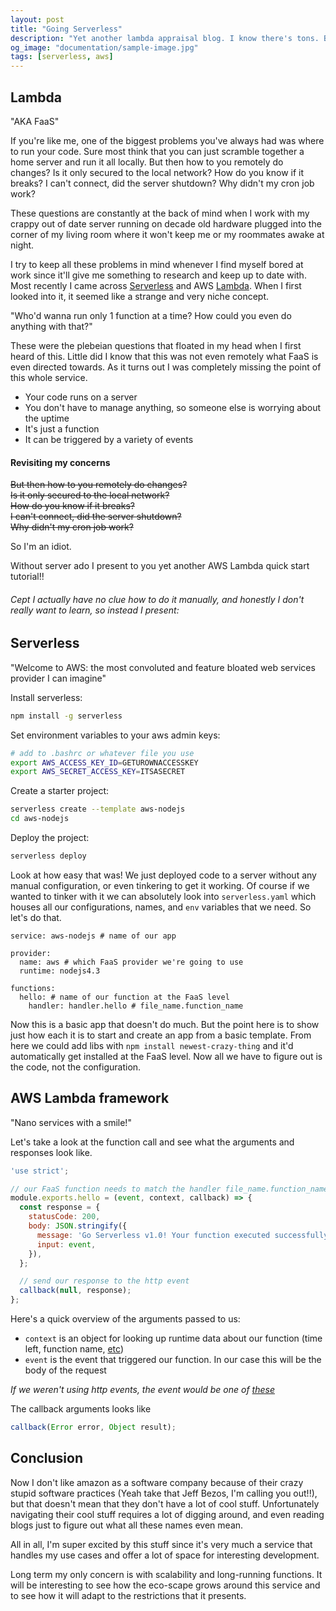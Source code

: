```yaml
---
layout: post
title: "Going Serverless"
description: "Yet another lambda appraisal blog. I know there's tons. But it's cool and hip. And Easy."
og_image: "documentation/sample-image.jpg"
tags: [serverless, aws]
---
```


## Lambda
"AKA FaaS"

If you're like me, one of the biggest problems you've always had was where to run your code. Sure most think that you can just scramble together a home server and run it all locally. But then how to you remotely do changes? Is it only secured to the local network? How do you know if it breaks? I can't connect, did the server shutdown? Why didn't my cron job work?

These questions are constantly at the back of mind when I work with my crappy out of date server running on decade old hardware plugged into the corner of my living room where it won't keep me or my roommates awake at night.

I try to keep all these problems in mind whenever I find myself bored at work since it'll give me something to research and keep up to date with. Most recently I came across [Serverless](https://serverless.com/) and AWS [Lambda](http://docs.aws.amazon.com/lambda/latest/dg/welcome.html). When I first looked into it, it seemed like a strange and very niche concept.

"Who'd wanna run only 1 function at a time? How could you even do anything with that?"

These were the plebeian questions that floated in my head when I first heard of this. Little did I know that this was not even remotely what FaaS is even directed towards. As it turns out I was completely missing the point of this whole service.

- Your code runs on a server
- You don't have to manage anything, so someone else is worrying about the uptime
- It's just a function
- It can be triggered by a variety of events

#### Revisiting my concerns
~~But then how to you remotely do changes?~~  
~~Is it only secured to the local network?~~  
~~How do you know if it breaks?~~  
~~I can't connect, did the server shutdown?~~  
~~Why didn't my cron job work?~~  

So I'm an idiot.

Without server ado I present to you yet another AWS Lambda quick start tutorial!!
###### Cept I actually have no clue how to do it manually, and honestly I don't really want to learn, so instead I present:

## Serverless
"Welcome to AWS: the most convoluted and feature bloated web services provider I can imagine"

Install serverless:
```bash
npm install -g serverless
```

Set environment variables to your aws admin keys:
```bash
# add to .bashrc or whatever file you use
export AWS_ACCESS_KEY_ID=GETUROWNACCESSKEY
export AWS_SECRET_ACCESS_KEY=ITSASECRET
```

Create a starter project:
```bash
serverless create --template aws-nodejs
cd aws-nodejs
```

Deploy the project:
```bash
serverless deploy
```

Look at how easy that was! We just deployed code to a server without any manual configuration, or even tinkering to get it working. Of course if we wanted to tinker with it we can absolutely look into `serverless.yaml` which houses all our configurations, names, and `env` variables that we need. So let's do that.

```
service: aws-nodejs # name of our app

provider:
  name: aws # which FaaS provider we're going to use
  runtime: nodejs4.3

functions:
  hello: # name of our function at the FaaS level
    handler: handler.hello # file_name.function_name
```

Now this is a basic app that doesn't do much. But the point here is to show just how each it is to start and create an app from a basic template. From here we could add libs with `npm install newest-crazy-thing` and it'd automatically get installed at the FaaS level. Now all we have to figure out is the code, not the configuration.

## AWS Lambda framework
"Nano services with a smile!"

Let's take a look at the function call and see what the arguments and responses look like.

```js
'use strict';

// our FaaS function needs to match the handler file_name.function_name template
module.exports.hello = (event, context, callback) => {
  const response = {
    statusCode: 200,
    body: JSON.stringify({
      message: 'Go Serverless v1.0! Your function executed successfully!',
      input: event,
    }),
  };

  // send our response to the http event
  callback(null, response);
};
```

Here's a quick overview of the arguments passed to us:
- `context` is an object for looking up runtime data about our function (time left, function name, [etc](http://docs.aws.amazon.com/lambda/latest/dg/nodejs-prog-model-context.html#nodejs-prog-model-context-methods))
- `event` is the event that triggered our function. In our case this will be the body of the request

*If we weren't using http events, the event would be one of [these](http://docs.aws.amazon.com/lambda/latest/dg/eventsources.html)*

The callback arguments looks like
```js
callback(Error error, Object result);
```

## Conclusion

Now I don't like amazon as a software company because of their crazy stupid software practices (Yeah take that Jeff Bezos, I'm calling you out!!), but that doesn't mean that they don't have a lot of cool stuff. Unfortunately navigating their cool stuff requires a lot of digging around, and even reading blogs just to figure out what all these names even mean.

All in all, I'm super excited by this stuff since it's very much a service that handles my use cases and offer a lot of space for interesting development.

Long term my only concern is with scalability and long-running functions. It will be interesting to see how the eco-scape grows around this service and to see how it will adapt to the restrictions that it presents.
